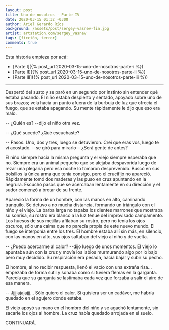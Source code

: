 ```yaml
---
layout: post
title: Uno de nosotros - Parte IV
date: 2020-03-15 01:32 -0300
author: Ariel Gerardo Ríos
background: /assets/post/sergey-vasnev-fin.jpg
artist: artstation.com/sergey_vasnev
tags: [ficción, terror]
comments: true
---
```


Esta historia empieza por acá:

* [Parte I]({% post_url 2020-03-15-uno-de-nosotros-parte-i %})
* [Parte II]({% post_url 2020-03-15-uno-de-nosotros-parte-ii %})
* [Parte III]({% post_url 2020-03-15-uno-de-nosotros-parte-iii %})

-------------------------------------------------------------------------------

Despertó del susto y se paró en un segundo por instinto sin entender qué estaba
pasando. El niño estaba despierto y sentado, apoyado sobre uno de sus brazos;
veía hacia un punto afuera de la burbuja de luz que ofrecía el fuego, que se
estaba apagando. Su mente rápidamente le dijo que eso era malo.

-- ¿Quién es? --dijo el niño otra vez.

-- ¿Qué sucede? ¿Qué escuchaste?

-- Pasos. Uno, dos y tres, luego se detuvieron. Creí que eras vos, luego te vi
   acostado. --se giró para mirarlo-- ¿Será gente de antes?

El niño siempre hacía la misma pregunta y el viejo siempre esperaba que no.
Siempre era un animal pequeño que se alejaba despavorida luego de rezar una
plegaria pero esa noche lo tomaron desprevenido. Buscó en sus bolsillos la
única arma que tenía consigo, pero el crucifijo no apareció. Rápidamente tomó
dos maderas y las puso en cruz apuntando en la negrura. Escuchó pasos que se
acercaban lentamente en su dirección y el sudor comenzó a brotar de su frente.

Apareció la forma de un hombre, con las manos en alto, caminando tranquilo. Se
detuvo a no mucha distancia, formando un triángulo con el niño y el viejo. La
barba larga no tapaba los dientes marrones que mostraba su sonrisa, su rostro
era blanco a la luz tenue del improvisado campamento. Los huesos de sus
mejillas afilaban su rostro, pero no tenía los ojos oscuros, sólo una calma que
no parecía propia de este nuevo mundo. El fuego se interponía entre los tres.
El hombre estaba allí sin más, en silencio, con las manos en alto, sus ojos
saltaban del viejo al niño y de vuelta.

-- ¿Puedo acercarme al calor? --dijo luego de unos momentos. El viejo lo
apuntaba aún con la cruz y movía los labios murmurando algo por lo bajo pero
muy decidido. Su respiración era pesada, hacía bajar y subir su pecho.

El hombre, al no recibir respuesta, llenó el vacío con una extraña risa...
empezaba de forma sutil y sonaba como si tuviera flemas en la garganta. Parecía
que su garganta se lastimaba cada vez que forzaba a salir el aire de esa
manera.

-- Jjjjjajajajjj... Sólo quiero el calor. Si quisiera ser un cadáver, me habría
   quedado en el agujero donde estaba.

El viejo apoyó su mano en el hombro del niño y se agachó lentamente, sin
sacarle los ojos al hombre. La cruz había quedado arrojada en el suelo.

CONTINUARÁ.
